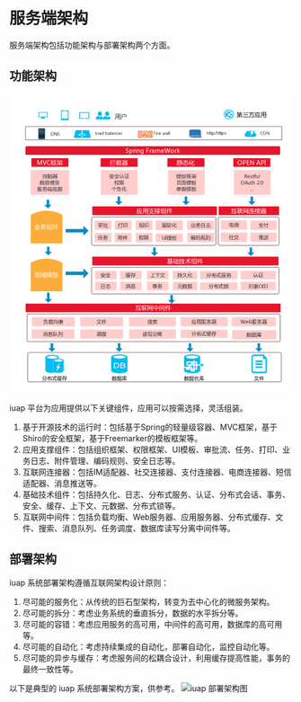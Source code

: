 # 服务端架构

服务端架构包括功能架构与部署架构两个方面。

## 功能架构

![iuap 功能架构图](../image/gong_neng_jia_gou.png)

iuap 平台为应用提供以下关键组件，应用可以按需选择，灵活组装。

1. 基于开源技术的运行时：包括基于Spring的轻量级容器、MVC框架，基于Shiro的安全框架，基于Freemarker的模板框架等。
2. 应用支撑组件：包括组织框架、权限框架、UI模板、审批流、任务、打印、业务日志、附件管理、编码规则、安全日志等。
3. 互联网连接器：包括IM适配器、社交连接器、支付连接器、电商连接器、短信适配器、消息推送等。
4. 基础技术组件：包括持久化、日志、分布式服务、认证、分布式会话、事务、安全、缓存、上下文、元数据、分布式锁等。
5. 互联网中间件：包括负载均衡、Web服务器、应用服务器、分布式缓存、文件、搜索、消息队列、任务调度、数据库读写分离中间件等。

## 部署架构

iuap 系统部署架构遵循互联网架构设计原则：

1. 尽可能的服务化：从传统的巨石型架构，转变为去中心化的微服务架构。
2. 尽可能的拆分：考虑业务系统的垂直拆分，数据的水平拆分等。
3. 尽可能的容错：考虑应用服务的高可用，中间件的高可用，数据库的高可用等。
4. 尽可能的自动化：考虑持续集成的自动化，部署自动化，监控自动化等。
5. 尽可能的异步与缓存：考虑服务间的松耦合设计，利用缓存提高性能，事务的最终一致性等。

以下是典型的 iuap 系统部署架构方案，供参考。
![iuap 部署架构图](../image/image1.png)
